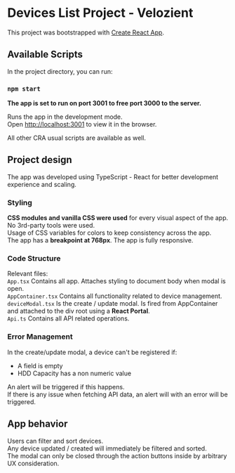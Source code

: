# Devices List Project - Velozient

This project was bootstrapped with [Create React App](https://github.com/facebook/create-react-app).

## Available Scripts

In the project directory, you can run:

### `npm start`

**The app is set to run on port 3001 to free port 3000 to the server.**

Runs the app in the development mode.\
Open [http://localhost:3001](http://localhost:3001) to view it in the browser.

All other CRA usual scripts are available as well.

## Project design

The app was developed using TypeScript - React for better development experience and scaling.

### Styling

**CSS modules and vanilla CSS were used** for every visual aspect of the app. No 3rd-party tools were used.\
Usage of CSS variables for colors to keep consistency across the app.\
The app has a **breakpoint at 768px**. The app is fully responsive.

### Code Structure

Relevant files: \
`App.tsx` Contains all app. Attaches styling to document body when modal is open.\
`AppContainer.tsx` Contains all functionality related to device management.\
`deviceModal.tsx` Is the create / update modal. Is fired from AppContainer and attached to the div root using a **React Portal**.\
`Api.ts` Contains all API related operations.

### Error Management

In the create/update modal, a device can't be registered if:
- A field is empty
- HDD Capacity has a non numeric value

An alert will be triggered if this happens.\
If there is any issue when fetching API data, an alert will with an error will be triggered.

## App behavior

Users can filter and sort devices.\
Any device updated / created will immediately be filtered and sorted.\
The modal can only be closed through the action buttons inside by arbitrary UX consideration.
